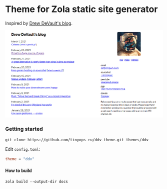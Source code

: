 # Theme for Zola static site generator

Inspired by [Drew DeVault's blog](https://drewdevault.com/).

![Drew DeVault's blog](screenshot.png "Drew DeVault's blog")

### Getting started

```shell
git clone https://github.com/tinyops-ru/ddv-theme.git themes/ddv
```

Edit `config.toml`:

```toml
theme = "ddv"
```

#### How to build

```shell
zola build --output-dir docs
```